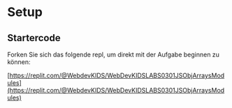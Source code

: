 # Setup

## Startercode

Forken Sie sich das folgende repl, um direkt mit der Aufgabe beginnen zu können:

[https://replit.com/@WebdevKIDS/WebDevKIDSLABS0301JSObjArraysModules](https://replit.com/@WebdevKIDS/WebDevKIDSLABS0301JSObjArraysModules)
